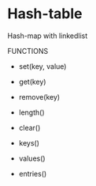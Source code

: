 # Hash-table
Hash-map with linkedlist

FUNCTIONS

* set(key, value)

* get(key)

* remove(key)

* length()

* clear()

* keys()

* values()

* entries()
